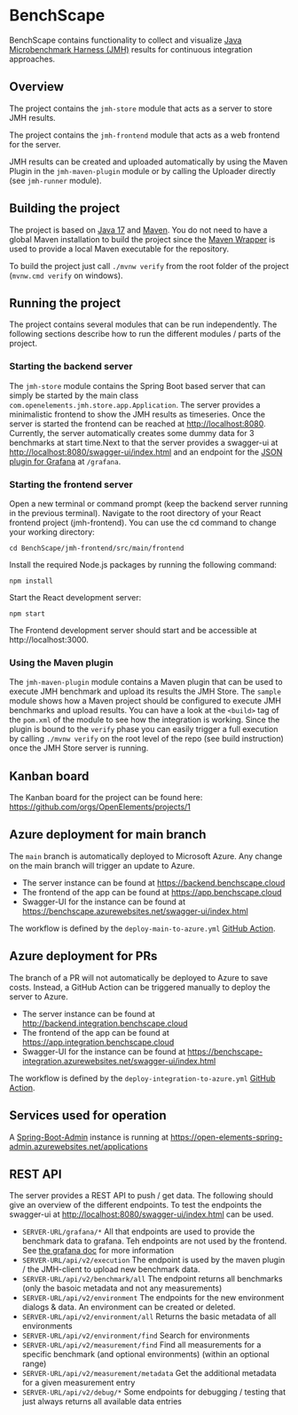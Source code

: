 # BenchScape

BenchScape contains functionality to collect and visualize [Java Microbenchmark Harness (JMH)](https://github.com/openjdk/jmh) 
results for continuous integration approaches.

## Overview

The project contains the `jmh-store` module that acts as a server to store JMH results.

The project contains the `jmh-frontend` module that acts as a web frontend for the server.

JMH results can be created and uploaded automatically by using the Maven Plugin in the
`jmh-maven-plugin` module or by calling the Uploader directly (see `jmh-runner` module).

## Building the project

The project is based on [Java 17](https://adoptium.net/de/temurin/releases/)
and [Maven](https://maven.apache.org). You do not need to have a global Maven installation to build
the project since the [Maven Wrapper](https://maven.apache.org/wrapper/) is used to provide a local
Maven executable for the repository.

To build the project just call `./mvnw verify` from the root folder of the
project (`mvnw.cmd verify` on windows).

## Running the project

The project contains several modules that can be run independently. The following sections describe how to run the 
different modules / parts of the project.

### Starting the backend server

The `jmh-store` module contains the Spring Boot based server that can simply be started by the main
class `com.openelements.jmh.store.app.Application`. The server provides a minimalistic frontend to show the JMH results 
as timeseries. Once the server is started the frontend can be reached at [http://localhost:8080](http://localhost:8080). 
Currently, the server automatically creates some dummy data for 3 benchmarks at start time.Next to that the server
provides a swagger-ui at [http://localhost:8080/swagger-ui/index.html](http://localhost:8080/swagger-ui/index.html) and
an endpoint for the [JSON plugin for Grafana](https://grafana.com/grafana/plugins/simpod-json-datasource/) at `/grafana`.

### Starting the frontend server

Open a new terminal or command prompt (keep the backend server running in the previous terminal).
Navigate to the root directory of your React frontend project (jmh-frontend). You can use the cd command to change your
working directory:

```
cd BenchScape/jmh-frontend/src/main/frontend
```

Install the required Node.js packages by running the following command:

```
npm install
```

Start the React development server:

```
npm start
```

The Frontend development server should start and be accessible at http://localhost:3000.

### Using the Maven plugin

The `jmh-maven-plugin` module contains a Maven plugin that can be used to execute JMH benchmark and
upload its results the JMH Store. The `sample` module shows how a Maven project should be configured
to execute JMH benchmarks and upload results. You can have a look at the `<build>` tag of
the `pom.xml` of the module to see how the integration is working. Since the plugin is bound to the
`verify` phase you can easily trigger a full execution by calling `./mvnw verify` on the root level
of the repo (see build instruction) once the JMH Store server is running.

## Kanban board

The Kanban board for the project can be found here: https://github.com/orgs/OpenElements/projects/1

## Azure deployment for main branch

The `main` branch is automatically deployed to Microsoft Azure.
Any change on the main branch will trigger an update to Azure.

- The server instance can be found at https://backend.benchscape.cloud
- The frontend of the app can be found at https://app.benchscape.cloud
- Swagger-UI for the instance can be found at https://benchscape.azurewebsites.net/swagger-ui/index.html

The workflow is defined by the `deploy-main-to-azure.yml` [GitHub Action](https://github.com/OpenElements/BenchScape/actions/workflows/deploy-main-to-azure.yml).

## Azure deployment for PRs

The branch of a PR will not automatically be deployed to Azure to save costs.
Instead, a GitHub Action can be triggered manually to deploy the server to Azure.

- The server instance can be found at http://backend.integration.benchscape.cloud
- The frontend of the app can be found at https://app.integration.benchscape.cloud
- Swagger-UI for the instance can be found at https://benchscape-integration.azurewebsites.net/swagger-ui/index.html

The workflow is defined by the `deploy-integration-to-azure.yml` [GitHub Action](https://github.com/OpenElements/BenchScape/actions/workflows/deploy-integration-to-azure.yml).

## Services used for operation

A [Spring-Boot-Admin](https://github.com/codecentric/spring-boot-admin) instance is running at https://open-elements-spring-admin.azurewebsites.net/applications

## REST API

The server provides a REST API to push / get data. The following should give an overview of the different endpoints. To test the endpoints the swagger-ui at [http://localhost:8080/swagger-ui/index.html](http://localhost:8080/swagger-ui/index.html) can be used.

- `SERVER-URL/grafana/*` All that endpoints are used to provide the benchmark data to grafana. Teh endpoints are not used by the frontend. See [the grafana doc](https://grafana.com/grafana/plugins/simpod-json-datasource/) for more information
- `SERVER-URL/api/v2/execution` The endpoint is used by the maven plugin / the JMH-client to upload new benchmark data.
- `SERVER-URL/api/v2/benchmark/all` The endpoint returns all benchmarks (only the basoic metadata and not any measurements)
- `SERVER-URL/api/v2/environment` The endpoints for the new environment dialogs & data. An environment can be created or deleted.
- `SERVER-URL/api/v2/environment/all` Returns the basic metadata of all environments
- `SERVER-URL/api/v2/environment/find` Search for environments
- `SERVER-URL/api/v2/measurement/find` Find all measurements for a specific benchmark (and optional environments) (within an optional range)
- `SERVER-URL/api/v2/measurement/metadata` Get the additional metadata for a given measurement entry
- `SERVER-URL/api/v2/debug/*` Some endpoints for debugging / testing that just always returns all available data entries
